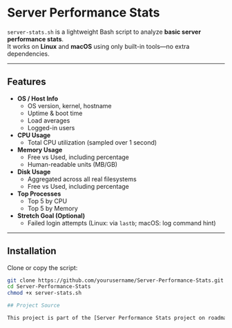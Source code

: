 # Server Performance Stats

`server-stats.sh` is a lightweight Bash script to analyze **basic server performance stats**.  
It works on **Linux** and **macOS** using only built-in tools—no extra dependencies.

---

## Features

- **OS / Host Info**
  - OS version, kernel, hostname
  - Uptime & boot time
  - Load averages
  - Logged-in users
- **CPU Usage**
  - Total CPU utilization (sampled over 1 second)
- **Memory Usage**
  - Free vs Used, including percentage
  - Human-readable units (MB/GB)
- **Disk Usage**
  - Aggregated across all real filesystems
  - Free vs Used, including percentage
- **Top Processes**
  - Top 5 by CPU
  - Top 5 by Memory
- **Stretch Goal (Optional)**
  - Failed login attempts (Linux: via `lastb`; macOS: log command hint)

---

## Installation

Clone or copy the script:

```bash
git clone https://github.com/yourusername/Server-Performance-Stats.git
cd Server-Performance-Stats
chmod +x server-stats.sh

## Project Source

This project is part of the [Server Performance Stats project on roadmap.sh](https://roadmap.sh/projects/server-stats)